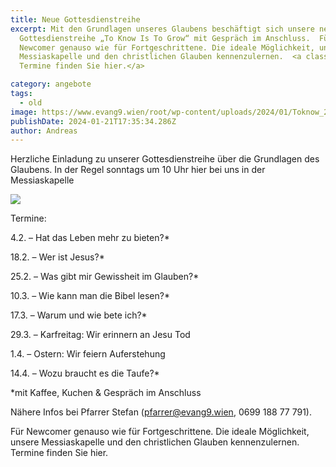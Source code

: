 ```yaml
---
title: Neue Gottesdienstreihe
excerpt: Mit den Grundlagen unseres Glaubens beschäftigt sich unsere neue
  Gottesdienstreihe „To Know Is To Grow“ mit Gespräch im Anschluss.  Für
  Newcomer genauso wie für Fortgeschrittene. Die ideale Möglichkeit, unsere
  Messiaskapelle und den christlichen Glauben kennenzulernen.  <a class="text-muted underline dark:text-slate-400 font-medium" href="/angebote#neue-gottesdienstreihe">
  Termine finden Sie hier.</a>

category: angebote
tags:
  - old
image: https://www.evang9.wien/root/wp-content/uploads/2024/01/Toknow_200.jpg
publishDate: 2024-01-21T17:35:34.286Z
author: Andreas
---
```


Herzliche Einladung zu unserer Gottesdienstreihe über die Grundlagen des Glaubens. In der Regel sonntags um 10 Uhr hier bei uns in der Messiaskapelle

![](https://www.evang9.wien/root/wp-content/uploads/2024/01/240120_to-know-is-to-grow-724x1024.png)

Termine:

4.2. – Hat das Leben mehr zu bieten?\*

18.2. – Wer ist Jesus?\*

25.2. – Was gibt mir Gewissheit im Glauben?\*

10.3. – Wie kann man die Bibel lesen?\*

17.3. – Warum und wie bete ich?\*

29.3. – Karfreitag: Wir erinnern an Jesu Tod

1.4. – Ostern: Wir feiern Auferstehung

14.4. – Wozu braucht es die Taufe?\*

\*mit Kaffee, Kuchen & Gespräch im Anschluss

Nähere Infos bei Pfarrer Stefan (pfarrer@evang9.wien, 0699 188 77 791).

Für Newcomer genauso wie für Fortgeschrittene. Die ideale Möglichkeit, unsere Messiaskapelle und den christlichen Glauben kennenzulernen. Termine finden Sie hier.
